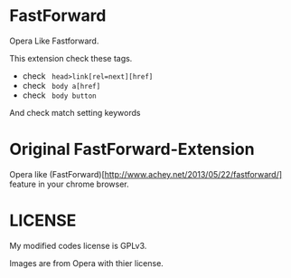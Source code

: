 FastForward
=============

Opera Like Fastforward.

This extension check these tags.
- check ` head>link[rel=next][href]`
- check ` body a[href]`
- check ` body button`

And check match setting keywords




Original FastForward-Extension 
===========

Opera like (FastForward)[http://www.achey.net/2013/05/22/fastforward/] feature in your chrome browser.


LICENSE
====

My modified codes license is GPLv3.

Images are from Opera with thier license.